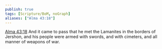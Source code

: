 ```yaml
---
publish: true
tags: [Scripture/BoM, noGraph]
aliases: ["Alma 43:18"]
---
```

[Alma 43:18](https://churchofjesuschrist.org/study/scriptures/bofm/alma/43?lang=eng&id=p18#p18) And it came to pass that he met the Lamanites in the borders of Jershon, and his people were armed with swords, and with cimeters, and all manner of weapons of war.
